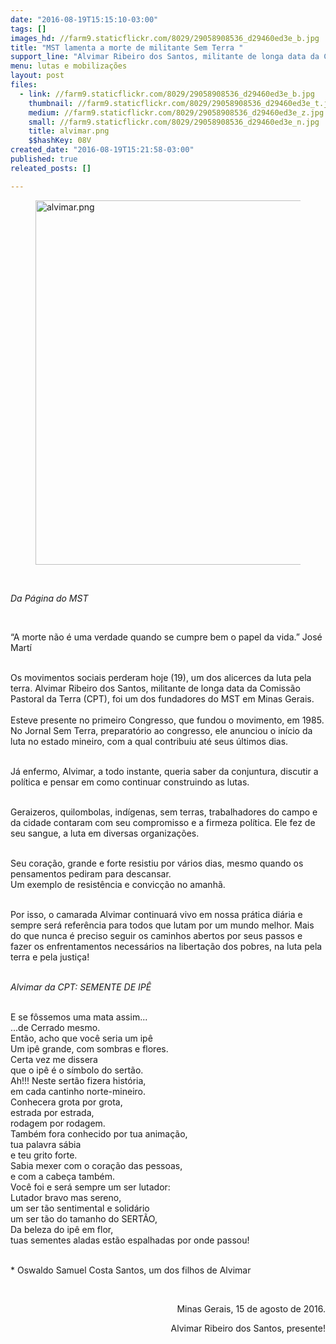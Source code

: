 ```yaml
---
date: "2016-08-19T15:15:10-03:00"
tags: []
images_hd: //farm9.staticflickr.com/8029/29058908536_d29460ed3e_b.jpg
title: "MST lamenta a morte de militante Sem Terra "
support_line: "Alvimar Ribeiro dos Santos, militante de longa data da Comissão Pastoral da Terra (CPT), foi um dos fundadores do MST em Minas Gerais.\n"
menu: lutas e mobilizações
layout: post
files:
  - link: //farm9.staticflickr.com/8029/29058908536_d29460ed3e_b.jpg
    thumbnail: //farm9.staticflickr.com/8029/29058908536_d29460ed3e_t.jpg
    medium: //farm9.staticflickr.com/8029/29058908536_d29460ed3e_z.jpg
    small: //farm9.staticflickr.com/8029/29058908536_d29460ed3e_n.jpg
    title: alvimar.png
    $$hashKey: 08V
created_date: "2016-08-19T15:21:58-03:00"
published: true
releated_posts: []

---
```

<figure class="image"><img alt="alvimar.png" height="583" src="//farm9.staticflickr.com/8029/29058908536_d29460ed3e_b.jpg" width="700" />
<figcaption></figcaption>
</figure>

<p>&nbsp;</p>

<p><em>Da P&aacute;gina do MST&nbsp;</em></p>

<p>&nbsp;</p>

<p>&ldquo;A morte n&atilde;o &eacute; uma verdade quando se cumpre bem o papel da vida.&rdquo; Jos&eacute; Mart&iacute;</p>

<p><br />
Os movimentos sociais perderam hoje&nbsp;(19), um dos alicerces da luta pela terra. Alvimar Ribeiro dos Santos, militante de longa data da Comiss&atilde;o Pastoral da Terra (CPT), foi um dos fundadores do MST em Minas Gerais.<br />
<br />
Esteve presente no primeiro Congresso, que fundou o movimento, em 1985. No Jornal Sem Terra, preparat&oacute;rio ao congresso, ele anunciou o in&iacute;cio da luta no estado mineiro, com a qual contribuiu at&eacute; seus &uacute;ltimos dias.</p>

<p><br />
J&aacute; enfermo, Alvimar, a todo instante, queria saber da conjuntura, discutir a pol&iacute;tica e pensar em como continuar construindo as lutas.</p>

<p><br />
Geraizeros, quilombolas, ind&iacute;genas, sem terras, trabalhadores do campo e da cidade contaram com seu compromisso e a firmeza pol&iacute;tica. Ele fez de seu sangue, a luta em diversas organiza&ccedil;&otilde;es.</p>

<p><br />
Seu cora&ccedil;&atilde;o, grande e forte resistiu por v&aacute;rios dias, mesmo quando os pensamentos pediram para descansar.&nbsp;<br />
Um exemplo de resist&ecirc;ncia e convic&ccedil;&atilde;o no amanh&atilde;.</p>

<p><br />
Por isso, o camarada Alvimar continuar&aacute; vivo em nossa pr&aacute;tica di&aacute;ria e sempre ser&aacute; refer&ecirc;ncia para todos que lutam por um mundo melhor. Mais do que nunca &eacute; preciso seguir os caminhos abertos por seus passos e fazer os enfrentamentos necess&aacute;rios na liberta&ccedil;&atilde;o dos pobres, na luta pela terra e pela justi&ccedil;a!</p>

<p><br />
<em>Alvimar da CPT: SEMENTE DE IP&Ecirc;</em></p>

<p><br />
E se f&ocirc;ssemos uma mata assim...<br />
...de Cerrado mesmo.<br />
Ent&atilde;o, acho que voc&ecirc; seria um ip&ecirc;<br />
Um ip&ecirc; grande, com sombras e flores.<br />
Certa vez me dissera<br />
que o ip&ecirc; &eacute; o s&iacute;mbolo do sert&atilde;o.<br />
Ah!!! Neste sert&atilde;o fizera hist&oacute;ria,<br />
em cada cantinho norte-mineiro.<br />
Conhecera grota por grota,<br />
estrada por estrada,<br />
rodagem por rodagem.<br />
Tamb&eacute;m fora conhecido por tua anima&ccedil;&atilde;o,<br />
tua palavra s&aacute;bia<br />
e teu grito forte.<br />
Sabia mexer com o cora&ccedil;&atilde;o das pessoas,<br />
e com a cabe&ccedil;a tamb&eacute;m.<br />
Voc&ecirc; foi e ser&aacute; sempre um ser lutador:<br />
Lutador bravo mas sereno,<br />
um ser t&atilde;o sentimental e solid&aacute;rio<br />
um ser t&atilde;o do tamanho do SERT&Atilde;O,<br />
Da beleza do ip&ecirc; em flor,<br />
tuas sementes aladas est&atilde;o espalhadas por onde passou!</p>

<p><br />
* Oswaldo Samuel Costa Santos, um&nbsp;dos filhos de Alvimar&nbsp;</p>

<p style="text-align: right;">&nbsp;</p>

<p style="text-align: right;">Minas Gerais, 15 de agosto de 2016.</p>

<p style="text-align: right;">Alvimar Ribeiro dos Santos, presente!⁠⁠⁠⁠</p>
